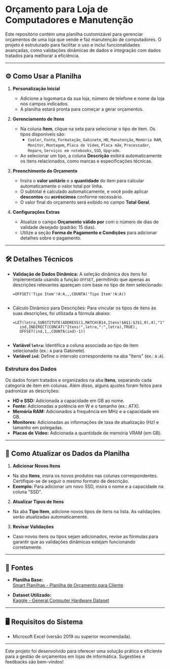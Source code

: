 # Orçamento para Loja de Computadores e Manutenção

Este repositório contém uma planilha customizável para gerenciar orçamentos de uma loja que vende e faz manutenção de computadores. O projeto é estruturado para facilitar o uso e inclui funcionalidades avançadas, como validações dinâmicas de dados e integração com dados tratados para melhorar a eficiência.

---

## ⚙️ Como Usar a Planilha

1. **Personalização Inicial**
   - Adicione a logomarca da sua loja, número de telefone e nome da loja nos campos indicados.
   - A planilha estará pronta para começar a gerar orçamentos.

2. **Gerenciamento de Itens**
   - Na coluna **Item**, clique na seta para selecionar o tipo de item. Os tipos disponíveis são:
     - `Cooler`, `Fonte`, `Formatação`, `Gabinete`, `HD`, `Manutenção`, `Memória RAM`, `Monitor`, `Montagem`, `Placa de Vídeo`, `Placa mãe`, `Processador`, `Reparo`, `Serviços em notebooks`, `SSD`, `Upgrade`.
   - Ao selecionar um tipo, a coluna **Descrição** exibirá automaticamente os itens relacionados, como marcas e especificações técnicas.

3. **Preenchimento do Orçamento**
   - Insira o **valor unitário** e a **quantidade** do item para calcular automaticamente o valor total por linha.
   - O subtotal é calculado automaticamente, e você pode aplicar **descontos** ou **acréscimos** conforme necessário.
   - O valor final do orçamento será exibido no campo **Total Geral**.

4. **Configurações Extras**
   - Atualize o campo **Orçamento válido por** com o número de dias de validade desejado (padrão: 15 dias).
   - Utilize a seção **Forma de Pagamento e Condições** para adicionar detalhes sobre o pagamento.

---

## 🛠️ Detalhes Técnicos

- **Validação de Dados Dinâmica:**
  A seleção dinâmica dos itens foi implementada usando a função `OFFSET`, permitindo que apenas as descrições relevantes apareçam com base no tipo de item selecionado:
  ```excel
  =OFFSET('Tipo Item'!A:A,,,COUNTA('Tipo Item'!A:A))


- Cálculo Dinâmico para Descrições: Para vincular os tipos de itens às suas descrições, foi utilizada a fórmula abaixo:
  ```excel
  =LET(letra,SUBSTITUTE(ADDRESS(1,MATCH(B14,Itens!$A$1:$J$1,0),4),"1",""),
     ind,INDIRECT(CONCAT("Itens!",letra,":",letra),TRUE),
     OFFSET(ind,1,,COUNTA(ind)-1))
     
- **Variável `letra`:** Identifica a coluna associada ao tipo de item selecionado (ex.: `A` para Gabinete).
- **Variável `ind`:** Define o intervalo correspondente na aba "Itens" (ex.: `A:A`).

### Estrutura dos Dados
Os dados foram tratados e organizados na aba **Itens**, separando cada categoria de item em colunas. Além disso, alguns ajustes foram feitos para padronizar as descrições:
- **HD e SSD:** Adicionada a capacidade em GB ao nome.
- **Fonte:** Adicionadas a potência em W e o tamanho (ex.: ATX).
- **Memória RAM:** Adicionados a frequência em MHz e a capacidade em GB.
- **Monitores:** Adicionadas as informações de taxa de atualização (Hz) e tamanho em polegadas.
- **Placas de Vídeo:** Adicionada a quantidade de memória VRAM (em GB).

---

## 🔄 Como Atualizar os Dados da Planilha

1. **Adicionar Novos Itens**
 - Na aba **Itens**, insira os novos produtos nas colunas correspondentes. Certifique-se de seguir o mesmo formato de descrição.
 - **Exemplo:** Para adicionar um novo SSD, insira o nome e a capacidade na coluna "SSD".

2. **Atualizar Tipos de Itens**
 - Na aba **Tipo Item**, adicione novos tipos de itens na lista. As validações serão atualizadas automaticamente.

3. **Revisar Validações**
 - Caso novos itens ou tipos sejam adicionados, revise as fórmulas para garantir que as validações dinâmicas estejam funcionando corretamente.

---

## 📄 Fontes

- **Planilha Base:**  
[Smart Planilhas - Planilha de Orçamento para Cliente](https://smartplanilhas.com.br/planilha-gratuita/planilha-de-orcamento-para-cliente/?srsltid=AfmBOoocRgxyCDTd4uHFrkTPZZlnSI_-0da_NKbevbRIqUgtpnC06lal)

- **Dataset Utilizado:**  
[Kaggle - General Computer Hardware Dataset](https://www.kaggle.com/datasets/dilshaansandhu/general-computer-hardware-dataset?select=HDDData.csv)

---

## 🖥️ Requisitos do Sistema

- Microsoft Excel (versão 2019 ou superior recomendada).

---

Este projeto foi desenvolvido para oferecer uma solução prática e eficiente para a gestão de orçamentos em lojas de informática. Sugestões e feedbacks são bem-vindos!
